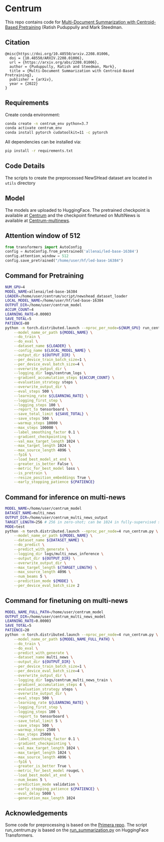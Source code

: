 
# Centrum 
This repo contains code for [Multi-Document Summarization with Centroid-Based Pretraining](https://arxiv.org/abs/2208.01006) (Ratish Puduppully and Mark Steedman.

## Citation
```
@misc{https://doi.org/10.48550/arxiv.2208.01006,
  doi = {10.48550/ARXIV.2208.01006},
  url = {https://arxiv.org/abs/2208.01006},
  author = {Puduppully, Ratish and Steedman, Mark},
  title = {Multi-Document Summarization with Centroid-Based Pretraining},
  publisher = {arXiv},
  year = {2022}
}
```
## Requirements

Create conda environment:
```bash
conda create -n centrum_env python=3.7
conda activate centrum_env
conda install pytorch cudatoolkit=11 -c pytorch
```
All dependencies can be installed via:
```bash
pip install -r requirements.txt
```

## Code Details
The scripts to create the preprocessed NewSHead dataset are located in `utils` directory

## Model
The models are uploaded to HuggingFace. The pretrained checkpoint is available at [Centrum](https://huggingface.co/ratishsp/Centrum) and the checkpoint finetuned on MultiNews is available at [Centrum-multinews](https://huggingface.co/ratishsp/Centrum-multinews).

## Attention window of 512
```python
from transformers import AutoConfig
config = AutoConfig.from_pretrained('allenai/led-base-16384')
config.attention_window = 512
config.save_pretrained("/home/user/hf/led-base-16384")
```
## Command for Pretraining 
```bash
NUM_GPU=4
MODEL_NAME=allenai/led-base-16384
LOADER=/home/user/centrum/script/newshead_dataset_loader
LOCAL_MODEL_NAME=/home/user/hf/led-base-16384
OUTPUT_DIR=/home/user/centrum_model
ACCUM_COUNT=4
LEARNING_RATE=0.00003
SAVE_TOTAL=5
PATIENCE=80
python -m torch.distributed.launch --nproc_per_node=${NUM_GPU} run_centrum.py \
    --model_name_or_path ${MODEL_NAME} \
    --do_train \
    --do_eval \
    --dataset_name ${LOADER} \
    --config_name ${LOCAL_MODEL_NAME} \
    --output_dir ${OUTPUT_DIR} \
    --per_device_train_batch_size=1 \
    --per_device_eval_batch_size=4 \
    --overwrite_output_dir \
    --logging_dir logs/centrum_logs \
    --gradient_accumulation_steps ${ACCUM_COUNT} \
    --evaluation_strategy steps \
    --overwrite_output_dir \
    --eval_steps 500 \
    --learning_rate ${LEARNING_RATE} \
    --logging_first_step \
    --logging_steps 100 \
    --report_to tensorboard \
    --save_total_limit ${SAVE_TOTAL} \
    --save_steps 500 \
    --warmup_steps 10000 \
    --max_steps 100000 \
    --label_smoothing_factor 0.1 \
    --gradient_checkpointing \
    --val_max_target_length 1024 \
    --max_target_length 1024 \
    --max_source_length 4096 \
    --fp16 \
    --load_best_model_at_end \
    --greater_is_better False \
    --metric_for_best_model loss \
    --is_pretrain \
    --resize_position_embeddings True \
    --early_stopping_patience ${PATIENCE}
```

## Command for inference on multi-news
```bash
MODEL_NAME=/home/user/centrum_model
DATASET_NAME=multi_news
OUTPUT_DIR=/home/user/centrum_multi_news_output
TARGET_LENGTH=256 # 256 in zero-shot; can be 1024 in fully-supervised setting
MODE=test
python -m torch.distributed.launch --nproc_per_node=4 run_centrum.py \
    --model_name_or_path ${MODEL_NAME} \
    --dataset_name ${DATASET_NAME} \
    --do_predict \
    --predict_with_generate \
    --logging_dir logs/multi_news_inference \
    --output_dir ${OUTPUT_DIR} \
    --overwrite_output_dir \
    --max_target_length ${TARGET_LENGTH} \
    --max_source_length 4096 \
    --num_beams 5 \
    --prediction_mode ${MODE} \
    --per_device_eval_batch_size 2
```

## Command for finetuning on multi-news
```bash
MODEL_NAME_FULL_PATH=/home/user/centrum_model
OUTPUT_DIR=/home/user/centrum_multi_news_model
LEARNING_RATE=0.00003
SAVE_TOTAL=5
PATIENCE=20
python -m torch.distributed.launch --nproc_per_node=4 run_centrum.py \
    --model_name_or_path ${MODEL_NAME_FULL_PATH} \
    --do_train \
    --do_eval \
    --predict_with_generate \
    --dataset_name multi_news \
    --output_dir ${OUTPUT_DIR} \
    --per_device_train_batch_size=1 \
    --per_device_eval_batch_size=4 \
    --overwrite_output_dir \
    --logging_dir logs/centrum_multi_news_train \
    --gradient_accumulation_steps 4 \
    --evaluation_strategy steps \
    --overwrite_output_dir \
    --eval_steps 500 \
    --learning_rate ${LEARNING_RATE} \
    --logging_first_step \
    --logging_steps 100 \
    --report_to tensorboard \
    --save_total_limit 5 \
    --save_steps 500 \
    --warmup_steps 2500 \
    --max_steps 25000 \
    --label_smoothing_factor 0.1 \
    --gradient_checkpointing \
    --val_max_target_length 1024 \
    --max_target_length 1024 \
    --max_source_length 4096 \
    --fp16 \
    --greater_is_better True \
    --metric_for_best_model rougeL \
    --load_best_model_at_end \
    --num_beams 5 \
    --prediction_mode validation \
    --early_stopping_patience ${PATIENCE} \
    --eval_delay 5000 \
    --generation_max_length 1024
```
## Acknowledgements
Some code for preprocessing is based on the [Primera repo](https://github.com/allenai/PRIMER). The script run_centrum.py is based on the [run_summarization.py](https://github.com/huggingface/transformers/blob/master/examples/pytorch/summarization/run_summarization.py) on HuggingFace Transformers.

